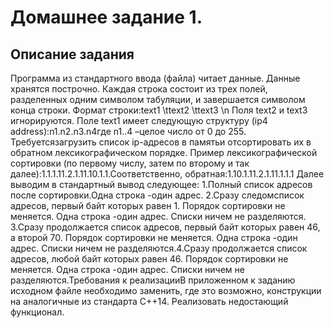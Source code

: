# Домашнее задание 1.

## Описание задания 
Программа из стандартного ввода (файла) читает данные. 
Данные хранятся построчно. Каждая строка состоит из трех полей, разделенных одним символом табуляции, и завершается символом конца строки.
Формат строки:text1 \ttext2 \ttext3 \n Поля text2 и text3 игнорируются. 
Поле text1 имеет следующую структуру (ip4 address):n1.n2.n3.n4где n1..4 –целое число от 0 до 255.
Требуетсязагрузить список ip-адресов в памятьи отсортировать их в обратном лексикографическом порядке. 
Пример лексикографической сортировки (по первому числу, затем по второму и так далее):1.1.1.11.2.1.11.10.1.1.Соответственно, обратная:1.10.1.11.2.1.11.1.1.1
Далее выводим в стандартный вывод следующее:
1.Полный список адресов после сортировки.Одна строка -один адрес.
2.Сразу следомсписок адресов, первый байт которых равен 1. Порядок сортировки не меняется. Одна строка -один адрес. Списки ничем не разделяются.
3.Сразу продолжается список адресов, первый байт которых равен 46, а второй 70.
Порядок сортировки не меняется. Одна строка -один адрес. Списки ничем не разделяются.4.Сразу продолжается список адресов, любой байт которых равен 46. Порядок сортировки не меняется. Одна строка -один адрес. Списки ничем не разделяются.Требования к реализацииВ приложенном к заданию исходном файле необходимо заменить, где это возможно, конструкции на аналогичные из стандарта С++14. Реализовать недостающий функционал.
